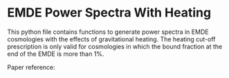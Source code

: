 # EMDE Power Spectra With Heating

This python file contains functions to generate power spectra in EMDE cosmologies with the effects of gravitational heating. The heating cut-off prescription is only valid for cosmologies in which the bound fraction at the end of the EMDE is more than 1%.

Paper reference: 
